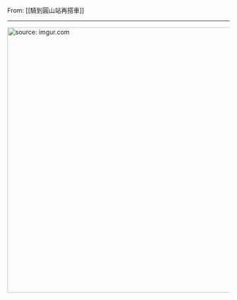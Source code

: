 From: [[騎到圓山站再搭車]]

---

<a href="https://imgur.com/SpcLSGE"><img src="https://i.imgur.com/SpcLSGE.png" title="source: imgur.com" width="600px" /></a>